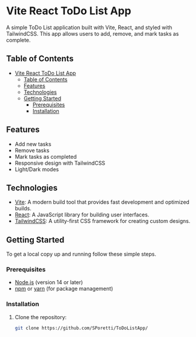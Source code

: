 # Vite React ToDo List App

A simple ToDo List application built with Vite, React, and styled with TailwindCSS. This app allows users to add, remove, and mark tasks as complete.

## Table of Contents

- [Vite React ToDo List App](#vite-react-todo-list-app)
  - [Table of Contents](#table-of-contents)
  - [Features](#features)
  - [Technologies](#technologies)
  - [Getting Started](#getting-started)
    - [Prerequisites](#prerequisites)
    - [Installation](#installation)

## Features

- Add new tasks
- Remove tasks
- Mark tasks as completed
- Responsive design with TailwindCSS
- Light/Dark modes

## Technologies

- [Vite](https://vitejs.dev/): A modern build tool that provides fast development and optimized builds.
- [React](https://reactjs.org/): A JavaScript library for building user interfaces.
- [TailwindCSS](https://tailwindcss.com/): A utility-first CSS framework for creating custom designs.

## Getting Started

To get a local copy up and running follow these simple steps.

### Prerequisites

- [Node.js](https://nodejs.org/) (version 14 or later)
- [npm](https://www.npmjs.com/) or [yarn](https://yarnpkg.com/) (for package management)

### Installation

1. Clone the repository:

   ```bash
   git clone https://github.com/SPoretti/ToDoListApp/
   ```
